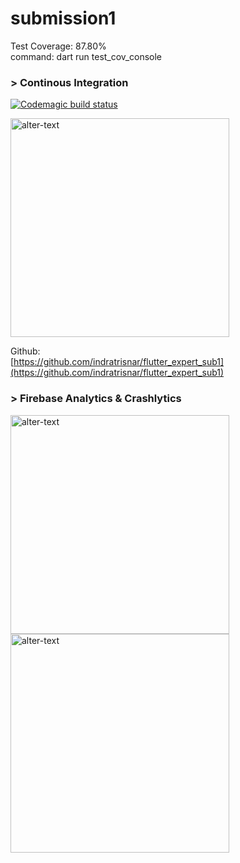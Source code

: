 # submission1

Test Coverage: 87.80%\
command: dart run test_cov_console

### > Continous Integration

[![Codemagic build status](https://api.codemagic.io/apps/656db3bb98ecaba251eb1dbe/656db3bb98ecaba251eb1dbd/status_badge.svg)](https://codemagic.io/apps/656db3bb98ecaba251eb1dbe/656db3bb98ecaba251eb1dbd/latest_build)

<image src="screenshot/codemagic-build.png" caption="" alt="alter-text" height="350" width="" position="center" command="fill" option="q100" class="img-fluid" title="" webp="false" />

Github:\
[https://github.com/indratrisnar/flutter_expert_sub1](https://github.com/indratrisnar/flutter_expert_sub1)
<br>

### > Firebase Analytics & Crashlytics

<image src="screenshot/analytic.png" caption="" alt="alter-text" height="350" width="" position="center" command="fill" option="q100" class="img-fluid" title="" webp="false" />

<image src="screenshot/crashlytic.png" caption="" alt="alter-text" height="350" width="" position="center" command="fill" option="q100" class="img-fluid" title="" webp="false" />
